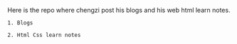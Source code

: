 Here is the repo where chengzi post his blogs and his web html learn notes.

    1. Blogs
    
    2. Html Css learn notes